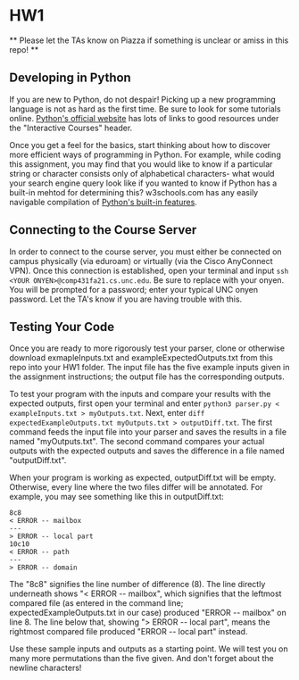 # HW1 

** Please let the TAs know on Piazza if something is unclear or amiss in this repo! **

## Developing in Python
If you are new to Python, do not despair!  Picking up a new programming language is not as hard as the first time.  Be sure to look for some tutorials online.  [Python's official website](https://wiki.python.org/moin/BeginnersGuide/NonProgrammers) has lots of links to good resources under the "Interactive Courses" header.

Once you get a feel for the basics, start thinking about how to discover more efficient ways of programming in Python.  For example, while coding this assignment, you may find that you would like to know if a particular string or character consists only of alphabetical characters- what would your search engine query look like if you wanted to know if Python has a built-in mehtod for determining this?  w3schools.com has any easily navigable compilation of [Python's built-in features](https://www.w3schools.com/python/python_reference.asp).

## Connecting to the Course Server
In order to connect to the course server, you must either be connected on campus physically (via eduroam) or virtually (via the Cisco AnyConnect VPN).  Once this connection is established, open your terminal and input ```ssh <YOUR ONYEN>@comp431fa21.cs.unc.edu```.  Be sure to replace <YOUR ONYEN> with your onyen.  You will be prompted for a password; enter your typical UNC onyen password.  Let the TA's know if you are having trouble with this.

## Testing Your Code
Once you are ready to more rigorously test your parser, clone or otherwise download exmapleInputs.txt and exampleExpectedOutputs.txt from this repo into your HW1 folder.  The input file has the five example inputs given in the assignment instructions; the output file has the corresponding outputs.

To test your program with the inputs and compare your results with the expected outputs, first open your terminal and enter ```python3 parser.py < exampleInputs.txt > myOutputs.txt```.  Next, enter ```diff expectedExampleOutputs.txt myOutputs.txt > outputDiff.txt```.  The first command feeds the input file into your parser and saves the results in a file named "myOutputs.txt".  The second command compares your actual outputs with the expected outputs and saves the difference in a file named "outputDiff.txt".
  
When your program is working as expected, outputDiff.txt will be empty.  Otherwise, every line where the two files differ will be annotated.  For example, you may see something like this in outputDiff.txt:
  ```
8c8
< ERROR -- mailbox
---
> ERROR -- local part
10c10
< ERROR -- path
---
> ERROR -- domain
```
The "8c8" signifies the line number of difference (8).  The line directly underneath shows "< ERROR -- mailbox", which signifies that the leftmost compared file (as entered in the command line; expectedExampleOutputs.txt in our case) produced "ERROR -- mailbox" on line 8.  The line below that, showing "> ERROR -- local part", means the rightmost compared file produced "ERROR -- local part" instead.  
  
Use these sample inputs and outputs as a starting point.  We will test you on many more permutations than the five given.  And don't forget about the newline characters!
